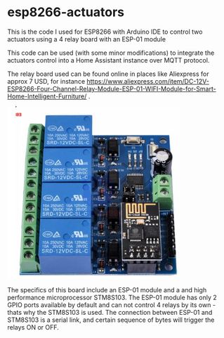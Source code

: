 # esp8266-actuators
This is the code I used for ESP8266 with Arduino IDE to control two actuators using a 4 relay board with an ESP-01 module

This code can be used (with some minor modifications) to integrate the actuators control into a Home Assistant instance over MQTT protocol.

The relay board used can be found online in places like Aliexpress for approx 7 USD, for instance https://www.aliexpress.com/item/DC-12V-ESP8266-Four-Channel-Relay-Module-ESP-01-WIFI-Module-for-Smart-Home-Intelligent-Furniture/ . 

![relays](relee.jpg?raw=true "Title")

The specifics of this board include an ESP-01 module and a and high performance microprocessor STM8S103. The ESP-01 module has only 2 GPIO ports available by default and can not control 4 relays by its own - thats why the STM8S103 is used. The connection between ESP-01 and STM8S103 is a serial link, and certain sequence of bytes will trigger the relays ON or OFF.

